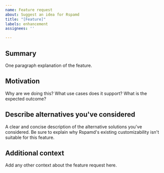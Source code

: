 ```yaml
---
name: Feature request
about: Suggest an idea for Rspamd
title: "[Feature]"
labels: enhancement
assignees: ''

---
```


<!--

Do you want to ask a question? Are you looking for support? Here are the places where you can get what you need: https://rspamd.com/support.html

-->

## Summary

One paragraph explanation of the feature.

## Motivation

Why are we doing this? What use cases does it support? What is the expected outcome?

## Describe alternatives you've considered

A clear and concise description of the alternative solutions you've considered. Be sure to explain why Rspamd's existing customizability isn't suitable for this feature.

## Additional context

Add any other context about the feature request here.
